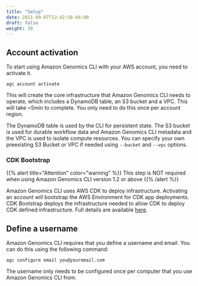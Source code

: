 ```yaml
---
title: "Setup"
date: 2021-09-07T13:42:50-04:00
draft: false
weight: 30
---
```


## Account activation

To start using Amazon Genomics CLI with your AWS account, you need to activate it.

```
agc account activate
```

This will create the core infrastructure that Amazon Genomics CLI needs to operate, which includes a DynamoDB table, an S3 bucket and a VPC. This will take ~5min to complete. You only need to do this once per account region.

The DynamoDB table is used by the CLI for persistent state. The S3 bucket is used for durable workflow data and Amazon Genomics CLI metadata and the VPC is used to isolate compute resources. You can specify your own preexisting S3 Bucket or VPC if needed using `--bucket` and `--vpc` options.

### CDK Bootstrap

{{% alert title="Attention" color="warning" %}}
This step is NOT required when using Amazon Genomics CLI version 1.2 or above
{{% /alert %}}

Amazon Genomics CLI uses AWS CDK to deploy infrastructure. Activating an account will bootstrap the AWS Environment for CDK app deployments.
CDK Bootstrap deploys the infrastructure needed to allow CDK to deploy CDK defined infrastructure. Full details are available
[here](https://docs.aws.amazon.com/cdk/latest/guide/bootstrapping.html).


## Define a username

Amazon Genomics CLI requires that you define a username and email. You can do this using the following command:

`agc configure email you@youremail.com`

The username only needs to be configured once per computer that you use Amazon Genomics CLI from.
